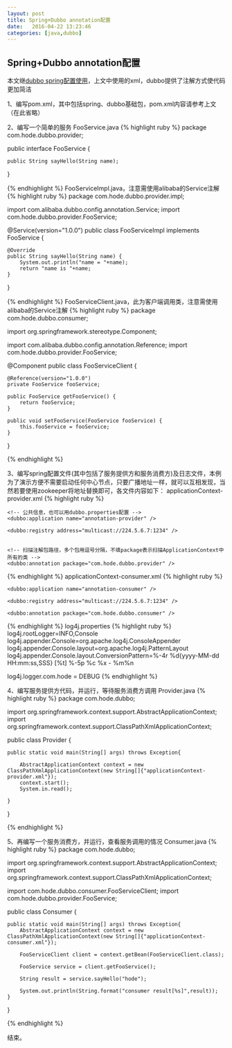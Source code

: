 ```yaml
---
layout: post
title: Spring+Dubbo annotation配置
date:   2016-04-22 13:23:46
categories: [java,dubbo]
---
```


## Spring+Dubbo annotation配置

本文继<a href="/java/dubbo/2016/04/19/spring-dubbo.html">dubbo spring配置使用</a>，上文中使用的xml，dubbo提供了注解方式使代码更加简洁

1、编写pom.xml，其中包括spring、dubbo基础包，pom.xml内容请参考上文（在此省略）

2、编写一个简单的服务
FooService.java
{% highlight ruby %}
package com.hode.dubbo.provider;

public interface FooService {

	public String sayHello(String name);
	
}

{% endhighlight %}
FooServiceImpl.java，注意需使用alibaba的Service注解
{% highlight ruby %}
package com.hode.dubbo.provider.impl;

import com.alibaba.dubbo.config.annotation.Service;
import com.hode.dubbo.provider.FooService;

@Service(version="1.0.0")
public class FooServiceImpl implements FooService {

	@Override
	public String sayHello(String name) {
		System.out.println("name = "+name);
		return "name is "+name;
	}

}

{% endhighlight %}
FooServiceClient.java，此为客户端调用类，注意需使用alibaba的Service注解
{% highlight ruby %}
package com.hode.dubbo.consumer;

import org.springframework.stereotype.Component;

import com.alibaba.dubbo.config.annotation.Reference;
import com.hode.dubbo.provider.FooService;

@Component
public class FooServiceClient {

	@Reference(version="1.0.0")
	private FooService fooService;

	public FooService getFooService() {
		return fooService;
	}

	public void setFooService(FooService fooService) {
		this.fooService = fooService;
	}
	
}


{% endhighlight %}

3、编写spring配置文件(其中包括了服务提供方和服务消费方)及日志文件，本例为了演示方便不需要启动任何中心节点，只要广播地址一样，就可以互相发现，当然若要使用zookeeper将地址替换即可，各文件内容如下：
applicationContext-provider.xml
{% highlight ruby %}
<?xml version="1.0" encoding="UTF-8"?>
<beans xmlns="http://www.springframework.org/schema/beans"
	xmlns:xsi="http://www.w3.org/2001/XMLSchema-instance" xmlns:dubbo="http://code.alibabatech.com/schema/dubbo"
	xsi:schemaLocation="http://www.springframework.org/schema/beans
        http://www.springframework.org/schema/beans/spring-beans.xsd
        http://code.alibabatech.com/schema/dubbo
        http://code.alibabatech.com/schema/dubbo/dubbo.xsd
        ">
	
	<!-- 公共信息，也可以用dubbo.properties配置 -->
	<dubbo:application name="annotation-provider" />
	
	<dubbo:registry address="multicast://224.5.6.7:1234" />
	
	
	<!-- 扫描注解包路径，多个包用逗号分隔，不填package表示扫描ApplicationContext中所有的类 -->
	<dubbo:annotation package="com.hode.dubbo.provider" />
		
	
</beans>
{% endhighlight %}
applicationContext-consumer.xml
{% highlight ruby %}
<?xml version="1.0" encoding="UTF-8"?>
<beans xmlns="http://www.springframework.org/schema/beans"
    xmlns:xsi="http://www.w3.org/2001/XMLSchema-instance"
    xmlns:dubbo="http://code.alibabatech.com/schema/dubbo"
    xsi:schemaLocation="http://www.springframework.org/schema/beans http://www.springframework.org/schema/beans/spring-beans.xsd
	http://code.alibabatech.com/schema/dubbo http://code.alibabatech.com/schema/dubbo/dubbo.xsd">
 
	
	<dubbo:application name="annotation-consumer" />
	
	<dubbo:registry address="multicast://224.5.6.7:1234" />
	
	<dubbo:annotation package="com.hode.dubbo.consumer" />
	 
</beans>
{% endhighlight %}
log4j.properties
{% highlight ruby %}
log4j.rootLogger=INFO,Console
log4j.appender.Console=org.apache.log4j.ConsoleAppender
log4j.appender.Console.layout=org.apache.log4j.PatternLayout
log4j.appender.Console.layout.ConversionPattern=%-4r %d{yyyy-MM-dd HH:mm:ss,SSS} [%t] %-5p %c %x - %m%n

log4j.logger.com.hode = DEBUG
{% endhighlight %}

4、编写服务提供方代码，并运行，等待服务消费方调用
Provider.java
{% highlight ruby %}
package com.hode.dubbo;

import org.springframework.context.support.AbstractApplicationContext;
import org.springframework.context.support.ClassPathXmlApplicationContext;

public class Provider {

	public static void main(String[] args) throws Exception{
		
		AbstractApplicationContext context = new ClassPathXmlApplicationContext(new String[]{"applicationContext-provider.xml"});
		context.start();
		System.in.read();
		
	}

}

{% endhighlight %}

5、再编写一个服务消费方，并运行，查看服务调用的情况
Consumer.java
{% highlight ruby %}
package com.hode.dubbo;

import org.springframework.context.support.AbstractApplicationContext;
import org.springframework.context.support.ClassPathXmlApplicationContext;

import com.hode.dubbo.consumer.FooServiceClient;
import com.hode.dubbo.provider.FooService;

public class Consumer {

	public static void main(String[] args) throws Exception{
		AbstractApplicationContext context = new ClassPathXmlApplicationContext(new String[]{"applicationContext-consumer.xml"});
		
		FooServiceClient client = context.getBean(FooServiceClient.class);
		
		FooService service = client.getFooService();
		
		String result = service.sayHello("hode");
		
		System.out.println(String.format("consumer result[%s]",result));
	}

}


{% endhighlight %}


结束。
